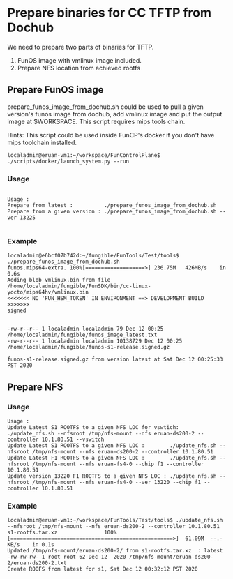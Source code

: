 # Prepare binaries for CC TFTP from Dochub

We need to prepare two parts of binaries for TFTP.
1. FunOS image with vmlinux image included.
2. Prepare NFS location from achieved rootfs

## Prepare FunOS image

prepare_funos_image_from_dochub.sh could be used to pull a given version's funos image from dochub, add vmlinux image and put the output image at $WORKSPACE. This script requires mips tools chain.

Hints: This script could be used inside FunCP's docker if you don't have mips toolchain installed.
```
localadmin@eruan-vm1:~/workspace/FunControlPlane$ ./scripts/docker/launch_system.py --run
```

### Usage
```

Usage :
Prepare from latest :          ./prepare_funos_image_from_dochub.sh
Prepare from a given version : ./prepare_funos_image_from_dochub.sh --ver 13225


```

### Example
```
localadmin@e6bcf07b742d:~/fungible/FunTools/Test/tools$ ./prepare_funos_image_from_dochub.sh 
funos.mips64-extra. 100%[===================>] 236.75M   426MB/s    in 0.6s    
Adding blob vmlinux.bin from file /home/localadmin/fungible/FunSDK/bin/cc-linux-yocto/mips64hv/vmlinux.bin
<<<<<<< NO 'FUN_HSM_TOKEN' IN ENVIRONMENT ==> DEVELOPMENT BUILD >>>>>>>
signed


-rw-r--r-- 1 localadmin localadmin 79 Dec 12 00:25 /home/localadmin/fungible/funos_image_latest.txt
-rw-r--r-- 1 localadmin localadmin 10138729 Dec 12 00:25 /home/localadmin/fungible/funos-s1-release.signed.gz

funos-s1-release.signed.gz from version latest at Sat Dec 12 00:25:33 PST 2020
```

## Prepare NFS
### Usage
```
Usage :
Update Latest S1 ROOTFS to a given NFS LOC for vswtich:        ./update_nfs.sh --nfsroot /tmp/nfs-mount --nfs eruan-ds200-2 --controller 10.1.80.51 --vswitch
Update Latest S1 ROOTFS to a given NFS LOC :        ./update_nfs.sh --nfsroot /tmp/nfs-mount --nfs eruan-ds200-2 --controller 10.1.80.51
Update Latest F1 ROOTFS to a given NFS LOC :        ./update_nfs.sh --nfsroot /tmp/nfs-mount --nfs eruan-fs4-0 --chip f1 --controller 10.1.80.51
Update version 13220 F1 ROOTFS to a given NFS LOC : ./update_nfs.sh --nfsroot /tmp/nfs-mount --nfs eruan-fs4-0 --ver 13220 --chip f1 --controller 10.1.80.51

```

### Example
```
localadmin@eruan-vm1:~/workspace/FunTools/Test/tools$ ./update_nfs.sh --nfsroot /tmp/nfs-mount --nfs eruan-ds200-2 --controller 10.1.80.51
s1-rootfs.tar.xz               100%[====================================================>]  61.09M  --.-KB/s    in 0.1s    
Updated /tmp/nfs-mount/eruan-ds200-2/ from s1-rootfs.tar.xz  : latest
-rw-rw-rw- 1 root root 62 Dec 12  2020 /tmp/nfs-mount/eruan-ds200-2/eruan-ds200-2.txt
Create ROOFS from latest for s1, Sat Dec 12 00:32:12 PST 2020
```